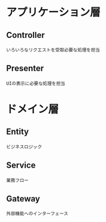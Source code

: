# アプリケーション層
## Controller
```
いろいろなリクエストを受取必要な処理を担当
```

## Presenter
```
UIの表示に必要な処理を担当
```

# ドメイン層

## Entity
```
ビジネスロジック
```

## Service
```
業務フロー
```

## Gateway
```
外部機能へのインターフェース
```



